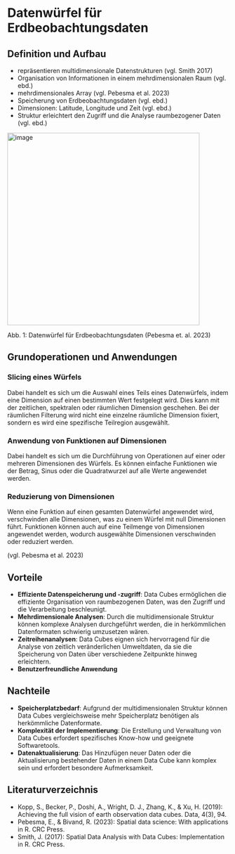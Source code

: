 # Datenwürfel für Erdbeobachtungsdaten

## Definition und Aufbau

- repräsentieren multidimensionale Datenstrukturen (vgl. Smith 2017)
- Organisation von Informationen in einem mehrdimensionalen Raum (vgl. ebd.)
- mehrdimensionales Array (vgl. Pebesma et al. 2023)
- Speicherung von Erdbeobachtungsdaten (vgl. ebd.)
- Dimensionen: Latitude, Longitude und Zeit (vgl. ebd.)
- Struktur erleichtert den Zugriff und die Analyse raumbezogener Daten (vgl. ebd.)

<img width="438" alt="image" src="https://github.com/sonja-becker/geosoft2-2023/assets/102386695/b173d115-9bfc-4d02-84a8-b7ba5a6645f9">

Abb. 1: Datenwürfel für Erdbeobachtungsdaten (Pebesma et. al. 2023)

## Grundoperationen und Anwendungen

### Slicing eines Würfels

Dabei handelt es sich um die Auswahl eines Teils eines Datenwürfels, indem eine Dimension auf einen bestimmten Wert festgelegt wird. Dies kann mit der zeitlichen, spektralen oder räumlichen Dimension geschehen. Bei der räumlichen Filterung wird nicht eine einzelne räumliche Dimension fixiert, sondern es wird eine spezifische Teilregion ausgewählt.

### Anwendung von Funktionen auf Dimensionen

Dabei handelt es sich um die Durchführung von Operationen auf einer oder mehreren Dimensionen des Würfels. Es können einfache Funktionen wie der Betrag, Sinus oder die Quadratwurzel auf alle Werte angewendet werden. 

### Reduzierung von Dimensionen

Wenn eine Funktion auf einen gesamten Datenwürfel angewendet wird, verschwinden alle Dimensionen, was zu einem Würfel mit null Dimensionen führt. Funktionen können auch auf eine Teilmenge von Dimensionen angewendet werden, wodurch ausgewählte Dimensionen verschwinden oder reduziert werden.

(vgl. Pebesma et al. 2023)

## Vorteile

- __Effiziente Datenspeicherung und -zugriff__: Data Cubes ermöglichen die effiziente Organisation von raumbezogenen Daten, was den Zugriff und die Verarbeitung beschleunigt.
- __Mehrdimensionale Analysen__: Durch die multidimensionale Struktur können komplexe Analysen durchgeführt werden, die in herkömmlichen Datenformaten schwierig umzusetzen wären.
- __Zeitreihenanalysen__: Data Cubes eignen sich hervorragend für die Analyse von zeitlich veränderlichen Umweltdaten, da sie die Speicherung von Daten über verschiedene Zeitpunkte hinweg erleichtern.
- __Benutzerfreundliche Anwendung__

## Nachteile

- __Speicherplatzbedarf__: Aufgrund der multidimensionalen Struktur können Data Cubes vergleichsweise mehr Speicherplatz benötigen als herkömmliche Datenformate.
- __Komplexität der Implementierung__: Die Erstellung und Verwaltung von Data Cubes erfordert spezifisches Know-how und geeignete Softwaretools.
- __Datenaktualisierung__: Das Hinzufügen neuer Daten oder die Aktualisierung bestehender Daten in einem Data Cube kann komplex sein und erfordert besondere Aufmerksamkeit.

## Literaturverzeichnis
- Kopp, S., Becker, P., Doshi, A., Wright, D. J., Zhang, K., & Xu, H. (2019): Achieving the full vision of earth observation data cubes. Data, 4(3), 94.
- Pebesma, E., & Bivand, R. (2023): Spatial data science: With applications in R. CRC Press.
- Smith, J. (2017): Spatial Data Analysis with Data Cubes: Implementation in R. CRC Press.
